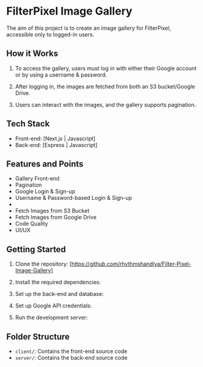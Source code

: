 # FilterPixel Image Gallery

The aim of this project is to create an image gallery for FilterPixel, accessible only to logged-in users.

## How it Works

1. To access the gallery, users must log in with either their Google account or by using a username & password.

2. After logging in, the images are fetched from both an S3 bucket/Google Drive.

3. Users can interact with the images, and the gallery supports pagination.

## Tech Stack

- Front-end: [Next.js | Javascript]
- Back-end: [Express | Javascript]

## Features and Points

- Gallery Front-end
- Pagination
- Google Login & Sign-up
- Username & Password-based Login & Sign-up
-
- Fetch Images from S3 Bucket
- Fetch Images from Google Drive
- Code Quality
- UI/UX

## Getting Started

1. Clone the repository: [https://github.com/rhythmshandlya/Filter-Pixel-Image-Gallery]

2. Install the required dependencies:

3. Set up the back-end and database:

4. Set up Google API credentials:

5. Run the development server:

## Folder Structure

- `client/`: Contains the front-end source code
- `server/`: Contains the back-end source code
